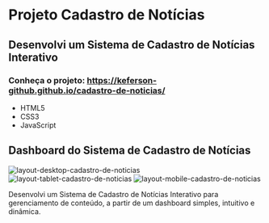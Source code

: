 # Projeto Cadastro de Notícias
## Desenvolvi um Sistema de Cadastro de Notícias Interativo 
### Conheça o projeto: https://keferson-github.github.io/cadastro-de-noticias/
- HTML5
- CSS3
- JavaScript

## Dashboard do Sistema de Cadastro de Notícias

![layout-desktop-cadastro-de-noticias](https://github.com/user-attachments/assets/753ea43f-69f7-4bbc-b8c8-d55c6d6dd208)
![layout-tablet-cadastro-de-noticias](https://github.com/user-attachments/assets/b04b4646-36ee-442a-adf7-b843ff9d860d)
![layout-mobile-cadastro-de-noticias](https://github.com/user-attachments/assets/cdeeed42-c798-4f94-9752-9bc8a9346653)

Desenvolvi um Sistema de Cadastro de Notícias Interativo para gerenciamento de conteúdo, a partir de um dashboard simples, intuitivo e dinâmica.
